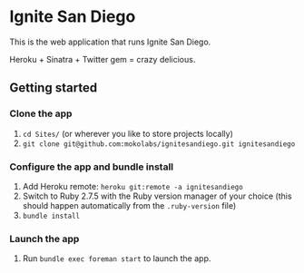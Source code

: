 Ignite San Diego
================

This is the web application that runs Ignite San Diego.

Heroku + Sinatra + Twitter gem = crazy delicious.

## Getting started

### Clone the app
1. `cd Sites/` (or wherever you like to store projects locally)
2. `git clone git@github.com:mokolabs/ignitesandiego.git ignitesandiego`

### Configure the app and bundle install
1. Add Heroku remote: `heroku git:remote -a ignitesandiego`
2. Switch to Ruby 2.7.5 with the Ruby version manager of your choice (this
should happen automatically from the `.ruby-version` file)
3. `bundle install`

### Launch the app
1. Run `bundle exec foreman start` to launch the app.
